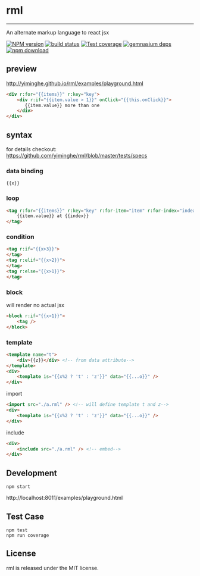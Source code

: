 # rml
---

An alternate markup language to react jsx

[![NPM version][npm-image]][npm-url]
[![build status][travis-image]][travis-url]
[![Test coverage][coveralls-image]][coveralls-url]
[![gemnasium deps][gemnasium-image]][gemnasium-url]
[![npm download][download-image]][download-url]

[npm-image]: http://img.shields.io/npm/v/rml.svg?style=flat-square
[npm-url]: http://npmjs.org/package/rml
[travis-image]: https://img.shields.io/travis/yiminghe/rml.svg?style=flat-square
[travis-url]: https://travis-ci.org/yiminghe/rml
[coveralls-image]: https://img.shields.io/coveralls/yiminghe/rml.svg?style=flat-square
[coveralls-url]: https://coveralls.io/r/yiminghe/rml?branch=master
[gemnasium-image]: http://img.shields.io/gemnasium/yiminghe/rml.svg?style=flat-square
[gemnasium-url]: https://gemnasium.com/yiminghe/rml
[node-image]: https://img.shields.io/badge/node.js-%3E=_0.10-green.svg?style=flat-square
[node-url]: http://nodejs.org/download/
[download-image]: https://img.shields.io/npm/dm/rml.svg?style=flat-square
[download-url]: https://npmjs.org/package/rml

## preview

http://yiminghe.github.io/rml/examples/playground.html


```html
<div r:for="{{items}}" r:key="key">
    <div r:if="{{item.value > 1}}" onClick="{{this.onClick}}">
       {{item.value}} more than one
    </div>
</div>
```

## syntax

for details checkout: https://github.com/yiminghe/rml/blob/master/tests/specs

### data binding

```
{{x}}
```

### loop

```html
<tag r:for="{{items}}" r:key="key" r:for-item="item" r:for-index="index">
    {{item.value}} at {{index}}
</tag>
```

### condition

```html
<tag r:if="{{x>3}}">
</tag>
<tag r:elif="{{x>2}}">
</tag>
<tag r:else="{{x>1}}">
</tag>
```

### block

will render no actual jsx

```html
<block r:if="{{x>1}}">
    <tag />
</block>
```

### template

```html
<template name="t">
    <div>{{z}}</div> <!-- from data attribute-->
</template>
<div>
    <template is="{{x%2 ? 't' : 'z'}}" data="{{...o}}" />
</div>
```

import

```html
<import src="./a.rml" /> <!-- will define template t and z-->
<div>
    <template is="{{x%2 ? 't' : 'z'}}" data="{{...o}}" />
</div>
```

include

```html
<div>
    <include src="./a.rml" /> <!-- embed-->
</div>
```

## Development

```
npm start
```

http://localhost:8011/examples/playground.html

## Test Case

```
npm test
npm run coverage
```

## License

rml is released under the MIT license.
